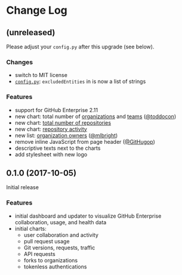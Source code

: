 # Change Log

## (unreleased)

Please adjust your `config.py` after this upgrade (see below).

### Changes

- switch to MIT license
- [`config.py`](https://github.com/Autodesk/hubble/blob/master/updater/config.py.example): `excludedEntities` in is now a list of strings

### Features

- support for GitHub Enterprise 2.11
- new chart: total number of [organizations](https://autodesk.github.io/hubble/orgs-total) and [teams](https://autodesk.github.io/hubble/teams-total) ([@toddocon](https://github.com/toddocon))
- new chart: [total number of repositories](https://autodesk.github.io/hubble/repos-total)
- new chart: [repository activity](https://autodesk.github.io/hubble/repos-activity)
- new list: [organization owners](https://autodesk.github.io/hubble/org-owners) ([@mlbright](https://github.com/mlbright))
- remove inline JavaScript from page header ([@GitHugop](https://github.com/GitHugop))
- descriptive texts next to the charts
- add stylesheet with new logo

## 0.1.0 (2017-10-05)

Initial release

### Features

- initial dashboard and updater to visualize GitHub Enterprise collaboration, usage, and health data
- initial charts:
  - user collaboration and activity
  - pull request usage
  - Git versions, requests, traffic
  - API requests
  - forks to organizations
  - tokenless authentications
